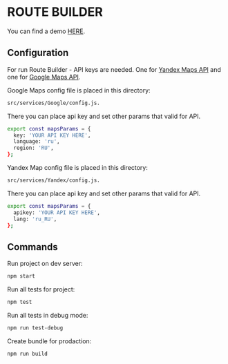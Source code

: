# ROUTE BUILDER

You can find a demo [HERE](https://route-builder.netlify.com).

## Configuration

For run Route Builder - API keys are needed. One for [Yandex Maps API](https://tech.yandex.com/maps/jsapi/doc/2.1/dg/concepts/load-docpage/) and one for [Google Maps API](https://developers.google.com/maps/documentation/javascript/get-api-key).

Google Maps config file is placed in this directory:

```sh
src/services/Google/config.js.
```

There you can place api key and set other params that valid for API.

```sh
export const mapsParams = {
  key: 'YOUR API KEY HERE',
  language: 'ru',
  region: 'RU',
};
```

Yandex Map config file is placed in this directory:

```sh
src/services/Yandex/config.js.
```

There you can place api key and set other params that valid for API.

```sh
export const mapsParams = {
  apikey: 'YOUR API KEY HERE',
  lang: 'ru_RU',
};
```

## Commands

Run project on dev server:

```sh
npm start
```

Run all tests for project:

```sh
npm test
```

Run all tests in debug mode:

```sh
npm run test-debug
```

Create bundle for prodaction:

```sh
npm run build
```
